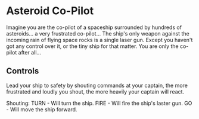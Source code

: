 # Asteroid Co-Pilot
Imagine you are the co-pilot of a spaceship surrounded by hundreds of asteroids... a very frustrated co-pilot...
The ship's only weapon against the incoming rain of flying space rocks is a single laser gun. Except you haven't got any control over it, or the tiny ship for that matter. You are only the co-pilot after all...

## Controls
Lead your ship to safety by shouting commands at your captain, the more frustrated and loudly you shout, the more heavily your captain will react.

Shouting:
TURN - Will turn the ship.
FIRE - Will fire the ship's laster gun.
GO - Will move the ship forward.
